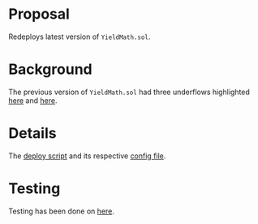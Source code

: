 # Proposal
Redeploys latest version of `YieldMath.sol`. 

# Background

The previous version of `YieldMath.sol` had three underflows highlighted [here](https://github.com/yieldprotocol/yieldspace-tv/issues/75) and [here](https://github.com/yieldprotocol/yieldspace-tv/issues/76).

# Details

The [deploy script](https://github.com/yieldprotocol/environments-v2/blob/deploy-new-yieldmath/scripts/governance/redeploy/yieldmath/redeployYieldMath.sh) and its respective [config file](https://github.com/yieldprotocol/environments-v2/blob/deploy-new-yieldmath/scripts/governance/redeploy/yieldmath/redeployYieldMath.mainnet.config.ts).

# Testing

Testing has been done on [here](https://github.com/yieldprotocol/yieldspace-tv/blob/main/src/test/YieldMath.t.sol).
